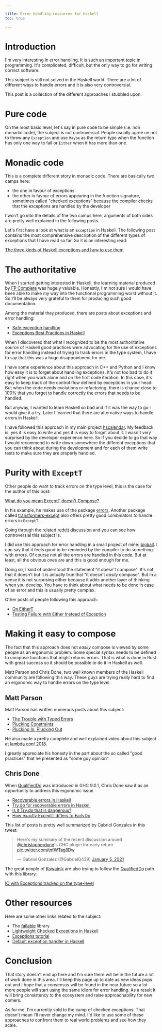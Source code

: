 ```yaml
---

title: Error handling resources for Haskell
toc: true

---
```


# Introduction

I'm very interesting in error handling. It is such an important topic in
programming. It's complicated, difficult, but the only way to go for writing
correct software.

This subject is still not solved in the Haskell world. There are a lot of
different ways to handle errors and it is also very controversial.

This post is a collection of the different approaches I stubbled upon.

# Pure code

On the most basic level, let's say in pure code to be simple (i.e. non monadic
code), the subject is not controversial. People usually agree on not to throw
any `Exception` and use `Maybe` as the return type when the function has only
one way to fail or `Either` when it has more than one.

# Monadic code

This is a complete different story in monadic code. There are basically two
camps here:

- the one in favour of exceptions
- the other in favour of errors appearing in the function signature, sometimes
  called "checked exceptions" because the compiler checks that the exceptions
  are handled by the developer

I won't go into the details of the two camps here, arguments of both sides are
pretty well explained in the following posts.

Let's first have a look at what is an `Exception` in Haskell. The following
post contains the most comprehensive description of the different types of
exceptions that I have read so far. So it is an interesting read:

[The three kinds of Haskell exceptions and how to use
them](https://www.tweag.io/blog/2020-04-16-exceptions-in-haskell/)

# The authoritative

When I started getting interested in Haskell, the learning material produced by
[FP Complete](https://www.fpcomplete.com) was hugely valuable. Honestly, I'm not
sure I would have been able to make my way into the functional programming
world without it. So I'll be always very grateful to them for producing such
good documentation.

Among the material they produced, there are posts about exceptions and error
handling:

- [Safe exception
  handling](https://www.fpcomplete.com/haskell/tutorial/exceptions/)
- [Exceptions Best Practices in
  Haskell](https://www.fpcomplete.com/blog/2016/11/exceptions-best-practices-haskell/)

When I discovered that what I recognized to be the most authoritative source of
Haskell good practices were advocating for the use of exceptions for error
handling instead of trying to track errors in the type system, I have to say
that this was a huge disappointment for me.

I have some experience about this approach in C++ and Python and I know how
easy it is to forget about handling exceptions. It's not too bad to do it right
when you work alone and on the first code iteration. In this case, it's easy to
keep track of the control flow defined by exceptions in your head. But when the
code needs evolutions or refactoring, there is chance close to 100% that you
forget to handle correctly the errors that needs to be handled.

But anyway, I wanted to learn Haskell so bad and if it was the way to go I would
give it a try. Later I learned that there are alternative ways to handle errors
in Haskell.

I have followed this approach in my main project
[hscalendar](https://github.com/jecaro/hscalendar). My feedback is: yes it is
easy to write and yes it is easy to forget about it. I wasn't very surprised by
the developer experience here. So if you decide to go that way I would
recommend to write down somewhere the different exceptions that you can think
about during the development and for each of them write tests to make sure they
are properly handled.

# Purity with `ExceptT`

Other people do want to track errors on the type level, this is the case for
the author of this post:

[What do you mean ExceptT doesn't
Compose?](http://www.mega-nerd.com/erikd/Blog/CodeHacking/Haskell/what_do_you_mean.html)

In his example, he makes use of the package
[errors](https://hackage.haskell.org/package/errors). Another package called
[transformers-except](https://hackage.haskell.org/package/transformers-except)
also offers pretty good combinators to handle errors in `ExceptT`.

Going through the related [reddit
discussion](https://www.reddit.com/r/haskell/comments/68kyfx/what_do_you_mean_exceptt_doesnt_compose/)
and you can see how controversial this subject is.

I did use this approach for error handling in a small project of mine:
[bigball](https://github.com/jecaro/bigball/). I can say that it feels good to
be reminded by the compiler to do something with errors. Of course not all the
errors are handled in this code. But at least, all the obvious ones are and
this is good enough for me.

Doing so, I kind of understood the statement "it doesn't compose". It's not
that it doesn't but it is actually true that "it doesn't _easily_ compose". But
in a sense it is not surprising either because it adds another layer of
thinking when you develop. You have to think about what needs to be done in
case of an error and this is usually pretty complex.

Other posts of people following this approach:

- [On EitherT](https://lambdafoo.com/posts/2018-06-22-transformers-either.html)
- [Testing Failure with Either Instead of
  Exception](https://haskell-at-work.com/episodes/2018-03-18-testing-failure-with-either-instead-of-exception.html)

# Making it easy to compose

The fact that this approach does not _easily_ compose is viewed by some people
as an ergonomic problem. Some special syntax needs to be defined to compose
functions that might returns errors. That is what is done in Rust with great
success so it should be possible to do it in Haskell as well.

Matt Parson and Chris Done, two well known members of the Haskell community are
following this way. These guys are trying really hard to find an ergonomic way
to handle errors on the type level.

## Matt Parson

Matt Parson has written numerous posts about this subject:

- [The Trouble with Typed Errors](https://www.parsonsmatt.org/2018/11/03/trouble_with_typed_errors.html)
- [Plucking Constraints](https://www.parsonsmatt.org/2020/01/03/plucking_constraints.html)
- [Plucking In, Plucking Out](https://www.parsonsmatt.org/2020/10/27/plucking_in_plucking_out.html)

He also made a pretty complete and well explained video about this subject at
[lambda conf 2018](https://www.youtube.com/watch?v=A5c9kgDYXr8).

I greatly appreciate his honesty in the part about the so called "good
practices" that he presented as "some guy opinion".

## Chris Done

When [QualifiedDo][QualifiedDo] was introduced in GHC 9.0.1, Chris Done saw it
as an opportunity to address this ergonomic issue.

- [Recoverable errors in Haskell](https://chrisdone.com/posts/recoverable-errors-in-haskell/)
- [Try.do for recoverable errors in Haskell](https://chrisdone.com/posts/try-do/)
- [Is it Try.do that is dangerous?](https://chrisdone.com/posts/is-try-do-dangerous/)
- [How exactly ExceptT differs to EarlyDo](https://chrisdone.com/posts/exceptt-vs-early-do/)

This list of posts is pretty well summarized by Gabriel Gonzales in this tweet:

<blockquote class="twitter-tweet"><p lang="en" dir="ltr">Here&#39;s my summary
of the recent discussion around <a
href="https://twitter.com/christopherdone?ref_src=twsrc%5Etfw">@christopherdone</a>&#39;s
GHC plugin for early return <a
href="https://t.co/tnfWTag8Dw">pic.twitter.com/tnfWTag8Dw</a></p>&mdash;
Gabriel Gonzalez (@GabrielG439) <a
href="https://twitter.com/GabrielG439/status/1346276478862856192?ref_src=twsrc%5Etfw">January
5, 2021</a></blockquote> <script async
src="https://platform.twitter.com/widgets.js" charset="utf-8"></script>

The great people of [Kowainik](https://kowainik.github.io/) are also trying to
follow the [QualifiedDo][QualifiedDo] path with this library:

[IO with Exceptions tracked on the type-level](https://github.com/kowainik/eio)

# Other resources

Here are some other links related to the subject:

- The [failable](https://hackage.haskell.org/package/failable) library
- [Lightweight Checked Exceptions in
  Haskell](https://www.well-typed.com/blog/2015/07/checked-exceptions/)
- [Exceptions tutorial](https://markkarpov.com/tutorial/exceptions.html)
- [Default exception handler in Haskell](https://taylor.fausak.me/2021/04/03/default-exception-handler-in-haskell/)

# Conclusion

That story doesn't end up here and I'm sure there will be in the future a lot
of work done in this area. I'll keep this page up to date as new ideas pops out
and I hope that a consensus will be found in the near future so a lot more
people will start using the same idiom for error handling. As a result it will
bring consistency to the ecosystem and raise approachability for new comers.

As for me, I'm currently sold to the camp of checked exceptions. That doesn't
mean I'll never change my mind. I'd like to use some of these approaches to
confront them to real world problems and see how they scale.

[QualifiedDo]: https://ghc.gitlab.haskell.org/ghc/doc/users_guide/exts/qualified_do.html

